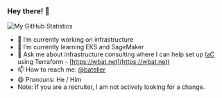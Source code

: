 ### Hey there! 👋

<!--
**bateller/bateller** is a ✨ _special_ ✨ repository because its `README.md` (this file) appears on your GitHub profile.

Here are some ideas to get you started:

- 🔭 I’m currently working on ...
- 🌱 I’m currently learning ...
- 👯 I’m looking to collaborate on ...
- 🤔 I’m looking for help with ...
- 💬 Ask me about ...
- 📫 How to reach me: ...
- 😄 Pronouns: ...
- ⚡ Fun fact: ...
-->

![My GitHub Statistics](https://myreadme.vercel.app/api/embed/bateller?panels=userstatistics,toprepositories,toplanguages,commitgraph)


- 🔭 I’m currently working on infrastructure
- 🌱 I’m currently learning EKS and SageMaker
- 💬 Ask me about infrastructure consulting where I can help set up [IaC](https://en.wikipedia.org/wiki/Infrastructure_as_code) using Terraform - [https://wbat.net](https://wbat.net)
- 📫 How to reach me: [@bateller](https://twitter.com/bateller)
- 😄 Pronouns: He / Him
- Note: If you are a recruiter, I am not actively looking for a change.
